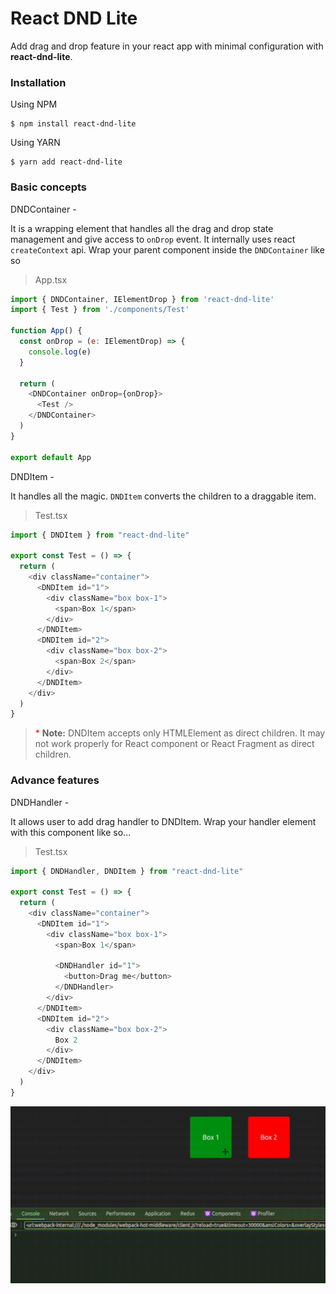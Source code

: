 # React DND Lite
Add drag and drop feature in your react app with minimal configuration with **react-dnd-lite**.

### Installation
Using NPM
```console
$ npm install react-dnd-lite
```

Using YARN
```console
$ yarn add react-dnd-lite
```

### Basic concepts
  <dl>
    <dt>DNDContainer -</dt>
  </dl>
  <dl>
  It is a wrapping element that handles all the drag and drop state management and give access to <code>onDrop</code> event. It internally uses react <code>createContext</code> api. Wrap your parent component inside the <code>DNDContainer</code> like so
  </dl>

> App.tsx
```js
import { DNDContainer, IElementDrop } from 'react-dnd-lite'
import { Test } from './components/Test'

function App() {
  const onDrop = (e: IElementDrop) => {
    console.log(e)
  }
  
  return (
    <DNDContainer onDrop={onDrop}>
      <Test />
    </DNDContainer>
  )
}

export default App

```

<dl>
  <dt>DNDItem - </dt>
</dl>
<dl>
  It handles all the magic. <code>DNDItem</code> converts the children to a draggable item.
</dl>

> Test.tsx
```js
import { DNDItem } from "react-dnd-lite"

export const Test = () => {
  return (
    <div className="container">
      <DNDItem id="1">
        <div className="box box-1">
          <span>Box 1</span>
        </div>
      </DNDItem>
      <DNDItem id="2">
        <div className="box box-2">
          <span>Box 2</span>
        </div>
      </DNDItem>
    </div>
  )
}
```

> <span style="color: red;">*</span> **Note:** DNDItem accepts only HTMLElement as direct children. It may not work properly for React component or React Fragment as direct children.

### Advance features

<dl>
  <dt>DNDHandler -</dt>
</dl>
<dl>
  It allows user to add drag handler to DNDItem. Wrap your handler element with this component like so...
</dl>

> Test.tsx
```js
import { DNDHandler, DNDItem } from "react-dnd-lite"

export const Test = () => {
  return (
    <div className="container">
      <DNDItem id="1">
        <div className="box box-1">
          <span>Box 1</span>
          
          <DNDHandler id="1">
            <button>Drag me</button>
          </DNDHandler>
        </div>
      </DNDItem>
      <DNDItem id="2">
        <div className="box box-2">
          Box 2
        </div>
      </DNDItem>
    </div>
  )
}
```
![](/public/2024-04-26%2013-05-10.gif)
